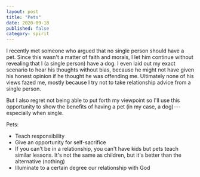```yaml
---
layout: post
title: "Pets"
date: 2020-09-18
published: false
category: spirit
---
```


I recently met someone who argued that no single person should have a pet. Since this wasn't a matter of faith and morals, I let him continue without revealing that I (a single person) have a dog. I even laid out my exact scenario to hear his thoughts without bias, because he might not have given his honest opinion if he thought he was offending me. Ultimately none of his views fazed me, mostly because I try not to take relationship advice from a single person.

But I also regret not being able to put forth my viewpoint so I'll use this opportunity to show the benefits of having a pet (in my case, a dog)---especially when single.

Pets:
- Teach responsibility
- Give an opportunity for self-sacrifice
- If you can't be in a relationship, you can't have kids but pets teach similar lessons. It's not the same as children, but it's better than the alternative (nothing)
- Illuminate to a certain degree our relationship with God
